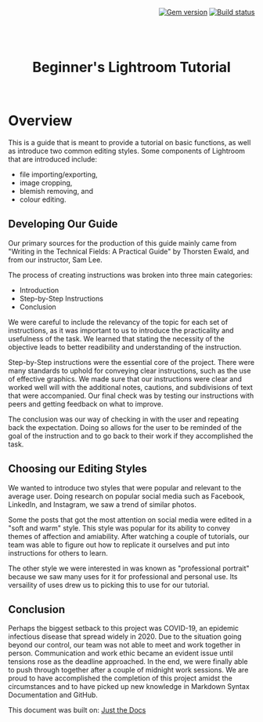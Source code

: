 <p align="right">
    <a href="https://badge.fury.io/rb/just-the-docs"><img src="https://badge.fury.io/rb/just-the-docs.svg" alt="Gem version"></a> <a href="https://github.com/pmarsceill/just-the-docs/actions"><img src="https://github.com/pmarsceill/just-the-docs/workflows/CI/badge.svg" alt="Build status"></a>
</p>
<br><br>
<p align="center">
    <h1 align="center">Beginner's Lightroom Tutorial</h1>
    <br>
</p>

# Overview

This is a guide that is meant to provide a tutorial on basic functions, as well as introduce two common editing styles. Some components of Lightroom that are introduced include:

* file importing/exporting,
* image cropping,
* blemish removing, and
* colour editing.

## Developing Our Guide

Our primary sources for the production of this guide mainly came from "Writing in the Technical Fields: A Practical Guide" by Thorsten Ewald, and from our instructor, Sam Lee. 

The process of creating instructions was broken into three main categories:
* Introduction
* Step-by-Step Instructions
* Conclusion

We were careful to include the relevancy of the topic for each set of instructions, as it was important to us to introduce the practicality and usefulness of the task. We learned that stating the necessity of the objective leads to better readibility and understanding of the instruction.

Step-by-Step instructions were the essential core of the project. There were many standards to uphold for conveying clear instructions, such as the use of effective graphics. We made sure that our instructions were clear and worked well will with the additional notes, cautions, and subdivisions of text that were accompanied. Our final check was by testing our instructions with peers and getting feedback on what to improve.

The conclusion was our way of checking in with the user and repeating back the expectation. Doing so allows for the user to be reminded of the goal of the instruction and to go back to their work if they accomplished the task.

## Choosing our Editing Styles

We wanted to introduce two styles that were popular and relevant to the average user. Doing research on popular social media such as Facebook, LinkedIn, and Instagram, we saw a trend of similar photos. 

Some the posts that got the most attention on social media were edited in a "soft and warm" style. This style was popular for its ability to convey themes of affection and amiability. After watching a couple of tutorials, our team was able to figure out how to replicate it ourselves and put into instructions for others to learn. 

The other style we were interested in was known as "professional portrait" because we saw many uses for it for professional and personal use. Its versaility of uses drew us to picking this to use for our tutorial.

## Conclusion

Perhaps the biggest setback to this project was COVID-19, an epidemic infectious disease that spread widely in 2020. Due to the situation going beyond our control, our team was not able to meet and work together in person. Communication and work ethic became an evident issue until tensions rose as the deadline approached. 
In the end, we were finally able to push through together after a couple of midnight work sessions. We are proud to have accomplished the completion of this project amidst the circumstances and to have picked up new knowledge in Markdown Syntax Documentation and GitHub.

This document was built on:
[Just the Docs](https://github.com/pmarsceill/just-the-docs)
